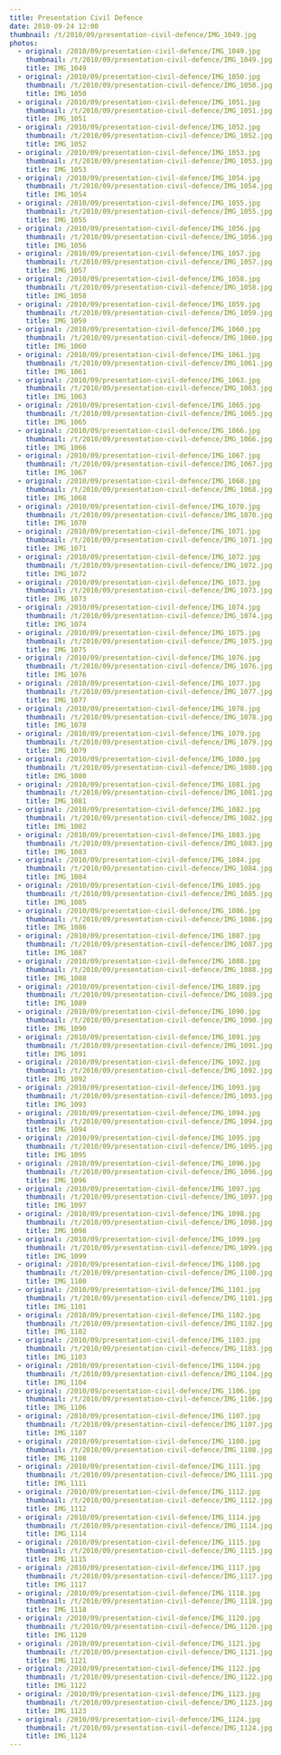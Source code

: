 ```yaml
---
title: Presentation Civil Defence
date: 2010-09-24 12:00
thumbnail: /t/2010/09/presentation-civil-defence/IMG_1049.jpg
photos:
  - original: /2010/09/presentation-civil-defence/IMG_1049.jpg
    thumbnail: /t/2010/09/presentation-civil-defence/IMG_1049.jpg
    title: IMG_1049
  - original: /2010/09/presentation-civil-defence/IMG_1050.jpg
    thumbnail: /t/2010/09/presentation-civil-defence/IMG_1050.jpg
    title: IMG_1050
  - original: /2010/09/presentation-civil-defence/IMG_1051.jpg
    thumbnail: /t/2010/09/presentation-civil-defence/IMG_1051.jpg
    title: IMG_1051
  - original: /2010/09/presentation-civil-defence/IMG_1052.jpg
    thumbnail: /t/2010/09/presentation-civil-defence/IMG_1052.jpg
    title: IMG_1052
  - original: /2010/09/presentation-civil-defence/IMG_1053.jpg
    thumbnail: /t/2010/09/presentation-civil-defence/IMG_1053.jpg
    title: IMG_1053
  - original: /2010/09/presentation-civil-defence/IMG_1054.jpg
    thumbnail: /t/2010/09/presentation-civil-defence/IMG_1054.jpg
    title: IMG_1054
  - original: /2010/09/presentation-civil-defence/IMG_1055.jpg
    thumbnail: /t/2010/09/presentation-civil-defence/IMG_1055.jpg
    title: IMG_1055
  - original: /2010/09/presentation-civil-defence/IMG_1056.jpg
    thumbnail: /t/2010/09/presentation-civil-defence/IMG_1056.jpg
    title: IMG_1056
  - original: /2010/09/presentation-civil-defence/IMG_1057.jpg
    thumbnail: /t/2010/09/presentation-civil-defence/IMG_1057.jpg
    title: IMG_1057
  - original: /2010/09/presentation-civil-defence/IMG_1058.jpg
    thumbnail: /t/2010/09/presentation-civil-defence/IMG_1058.jpg
    title: IMG_1058
  - original: /2010/09/presentation-civil-defence/IMG_1059.jpg
    thumbnail: /t/2010/09/presentation-civil-defence/IMG_1059.jpg
    title: IMG_1059
  - original: /2010/09/presentation-civil-defence/IMG_1060.jpg
    thumbnail: /t/2010/09/presentation-civil-defence/IMG_1060.jpg
    title: IMG_1060
  - original: /2010/09/presentation-civil-defence/IMG_1061.jpg
    thumbnail: /t/2010/09/presentation-civil-defence/IMG_1061.jpg
    title: IMG_1061
  - original: /2010/09/presentation-civil-defence/IMG_1063.jpg
    thumbnail: /t/2010/09/presentation-civil-defence/IMG_1063.jpg
    title: IMG_1063
  - original: /2010/09/presentation-civil-defence/IMG_1065.jpg
    thumbnail: /t/2010/09/presentation-civil-defence/IMG_1065.jpg
    title: IMG_1065
  - original: /2010/09/presentation-civil-defence/IMG_1066.jpg
    thumbnail: /t/2010/09/presentation-civil-defence/IMG_1066.jpg
    title: IMG_1066
  - original: /2010/09/presentation-civil-defence/IMG_1067.jpg
    thumbnail: /t/2010/09/presentation-civil-defence/IMG_1067.jpg
    title: IMG_1067
  - original: /2010/09/presentation-civil-defence/IMG_1068.jpg
    thumbnail: /t/2010/09/presentation-civil-defence/IMG_1068.jpg
    title: IMG_1068
  - original: /2010/09/presentation-civil-defence/IMG_1070.jpg
    thumbnail: /t/2010/09/presentation-civil-defence/IMG_1070.jpg
    title: IMG_1070
  - original: /2010/09/presentation-civil-defence/IMG_1071.jpg
    thumbnail: /t/2010/09/presentation-civil-defence/IMG_1071.jpg
    title: IMG_1071
  - original: /2010/09/presentation-civil-defence/IMG_1072.jpg
    thumbnail: /t/2010/09/presentation-civil-defence/IMG_1072.jpg
    title: IMG_1072
  - original: /2010/09/presentation-civil-defence/IMG_1073.jpg
    thumbnail: /t/2010/09/presentation-civil-defence/IMG_1073.jpg
    title: IMG_1073
  - original: /2010/09/presentation-civil-defence/IMG_1074.jpg
    thumbnail: /t/2010/09/presentation-civil-defence/IMG_1074.jpg
    title: IMG_1074
  - original: /2010/09/presentation-civil-defence/IMG_1075.jpg
    thumbnail: /t/2010/09/presentation-civil-defence/IMG_1075.jpg
    title: IMG_1075
  - original: /2010/09/presentation-civil-defence/IMG_1076.jpg
    thumbnail: /t/2010/09/presentation-civil-defence/IMG_1076.jpg
    title: IMG_1076
  - original: /2010/09/presentation-civil-defence/IMG_1077.jpg
    thumbnail: /t/2010/09/presentation-civil-defence/IMG_1077.jpg
    title: IMG_1077
  - original: /2010/09/presentation-civil-defence/IMG_1078.jpg
    thumbnail: /t/2010/09/presentation-civil-defence/IMG_1078.jpg
    title: IMG_1078
  - original: /2010/09/presentation-civil-defence/IMG_1079.jpg
    thumbnail: /t/2010/09/presentation-civil-defence/IMG_1079.jpg
    title: IMG_1079
  - original: /2010/09/presentation-civil-defence/IMG_1080.jpg
    thumbnail: /t/2010/09/presentation-civil-defence/IMG_1080.jpg
    title: IMG_1080
  - original: /2010/09/presentation-civil-defence/IMG_1081.jpg
    thumbnail: /t/2010/09/presentation-civil-defence/IMG_1081.jpg
    title: IMG_1081
  - original: /2010/09/presentation-civil-defence/IMG_1082.jpg
    thumbnail: /t/2010/09/presentation-civil-defence/IMG_1082.jpg
    title: IMG_1082
  - original: /2010/09/presentation-civil-defence/IMG_1083.jpg
    thumbnail: /t/2010/09/presentation-civil-defence/IMG_1083.jpg
    title: IMG_1083
  - original: /2010/09/presentation-civil-defence/IMG_1084.jpg
    thumbnail: /t/2010/09/presentation-civil-defence/IMG_1084.jpg
    title: IMG_1084
  - original: /2010/09/presentation-civil-defence/IMG_1085.jpg
    thumbnail: /t/2010/09/presentation-civil-defence/IMG_1085.jpg
    title: IMG_1085
  - original: /2010/09/presentation-civil-defence/IMG_1086.jpg
    thumbnail: /t/2010/09/presentation-civil-defence/IMG_1086.jpg
    title: IMG_1086
  - original: /2010/09/presentation-civil-defence/IMG_1087.jpg
    thumbnail: /t/2010/09/presentation-civil-defence/IMG_1087.jpg
    title: IMG_1087
  - original: /2010/09/presentation-civil-defence/IMG_1088.jpg
    thumbnail: /t/2010/09/presentation-civil-defence/IMG_1088.jpg
    title: IMG_1088
  - original: /2010/09/presentation-civil-defence/IMG_1089.jpg
    thumbnail: /t/2010/09/presentation-civil-defence/IMG_1089.jpg
    title: IMG_1089
  - original: /2010/09/presentation-civil-defence/IMG_1090.jpg
    thumbnail: /t/2010/09/presentation-civil-defence/IMG_1090.jpg
    title: IMG_1090
  - original: /2010/09/presentation-civil-defence/IMG_1091.jpg
    thumbnail: /t/2010/09/presentation-civil-defence/IMG_1091.jpg
    title: IMG_1091
  - original: /2010/09/presentation-civil-defence/IMG_1092.jpg
    thumbnail: /t/2010/09/presentation-civil-defence/IMG_1092.jpg
    title: IMG_1092
  - original: /2010/09/presentation-civil-defence/IMG_1093.jpg
    thumbnail: /t/2010/09/presentation-civil-defence/IMG_1093.jpg
    title: IMG_1093
  - original: /2010/09/presentation-civil-defence/IMG_1094.jpg
    thumbnail: /t/2010/09/presentation-civil-defence/IMG_1094.jpg
    title: IMG_1094
  - original: /2010/09/presentation-civil-defence/IMG_1095.jpg
    thumbnail: /t/2010/09/presentation-civil-defence/IMG_1095.jpg
    title: IMG_1095
  - original: /2010/09/presentation-civil-defence/IMG_1096.jpg
    thumbnail: /t/2010/09/presentation-civil-defence/IMG_1096.jpg
    title: IMG_1096
  - original: /2010/09/presentation-civil-defence/IMG_1097.jpg
    thumbnail: /t/2010/09/presentation-civil-defence/IMG_1097.jpg
    title: IMG_1097
  - original: /2010/09/presentation-civil-defence/IMG_1098.jpg
    thumbnail: /t/2010/09/presentation-civil-defence/IMG_1098.jpg
    title: IMG_1098
  - original: /2010/09/presentation-civil-defence/IMG_1099.jpg
    thumbnail: /t/2010/09/presentation-civil-defence/IMG_1099.jpg
    title: IMG_1099
  - original: /2010/09/presentation-civil-defence/IMG_1100.jpg
    thumbnail: /t/2010/09/presentation-civil-defence/IMG_1100.jpg
    title: IMG_1100
  - original: /2010/09/presentation-civil-defence/IMG_1101.jpg
    thumbnail: /t/2010/09/presentation-civil-defence/IMG_1101.jpg
    title: IMG_1101
  - original: /2010/09/presentation-civil-defence/IMG_1102.jpg
    thumbnail: /t/2010/09/presentation-civil-defence/IMG_1102.jpg
    title: IMG_1102
  - original: /2010/09/presentation-civil-defence/IMG_1103.jpg
    thumbnail: /t/2010/09/presentation-civil-defence/IMG_1103.jpg
    title: IMG_1103
  - original: /2010/09/presentation-civil-defence/IMG_1104.jpg
    thumbnail: /t/2010/09/presentation-civil-defence/IMG_1104.jpg
    title: IMG_1104
  - original: /2010/09/presentation-civil-defence/IMG_1106.jpg
    thumbnail: /t/2010/09/presentation-civil-defence/IMG_1106.jpg
    title: IMG_1106
  - original: /2010/09/presentation-civil-defence/IMG_1107.jpg
    thumbnail: /t/2010/09/presentation-civil-defence/IMG_1107.jpg
    title: IMG_1107
  - original: /2010/09/presentation-civil-defence/IMG_1108.jpg
    thumbnail: /t/2010/09/presentation-civil-defence/IMG_1108.jpg
    title: IMG_1108
  - original: /2010/09/presentation-civil-defence/IMG_1111.jpg
    thumbnail: /t/2010/09/presentation-civil-defence/IMG_1111.jpg
    title: IMG_1111
  - original: /2010/09/presentation-civil-defence/IMG_1112.jpg
    thumbnail: /t/2010/09/presentation-civil-defence/IMG_1112.jpg
    title: IMG_1112
  - original: /2010/09/presentation-civil-defence/IMG_1114.jpg
    thumbnail: /t/2010/09/presentation-civil-defence/IMG_1114.jpg
    title: IMG_1114
  - original: /2010/09/presentation-civil-defence/IMG_1115.jpg
    thumbnail: /t/2010/09/presentation-civil-defence/IMG_1115.jpg
    title: IMG_1115
  - original: /2010/09/presentation-civil-defence/IMG_1117.jpg
    thumbnail: /t/2010/09/presentation-civil-defence/IMG_1117.jpg
    title: IMG_1117
  - original: /2010/09/presentation-civil-defence/IMG_1118.jpg
    thumbnail: /t/2010/09/presentation-civil-defence/IMG_1118.jpg
    title: IMG_1118
  - original: /2010/09/presentation-civil-defence/IMG_1120.jpg
    thumbnail: /t/2010/09/presentation-civil-defence/IMG_1120.jpg
    title: IMG_1120
  - original: /2010/09/presentation-civil-defence/IMG_1121.jpg
    thumbnail: /t/2010/09/presentation-civil-defence/IMG_1121.jpg
    title: IMG_1121
  - original: /2010/09/presentation-civil-defence/IMG_1122.jpg
    thumbnail: /t/2010/09/presentation-civil-defence/IMG_1122.jpg
    title: IMG_1122
  - original: /2010/09/presentation-civil-defence/IMG_1123.jpg
    thumbnail: /t/2010/09/presentation-civil-defence/IMG_1123.jpg
    title: IMG_1123
  - original: /2010/09/presentation-civil-defence/IMG_1124.jpg
    thumbnail: /t/2010/09/presentation-civil-defence/IMG_1124.jpg
    title: IMG_1124
---
```

